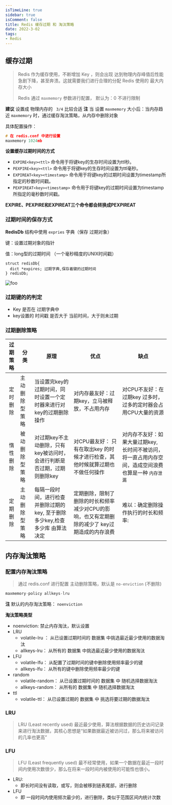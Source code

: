 ```yaml
---
isTimeLine: true
sidebar: true
isComment: false
title: Redis 缓存过期 和 淘汰策略
date: 2022-3-02
tags:
- Redis
---
```

## 缓存过期

> Redis 作为缓存使用，不断增加 Key ，则会出现 达到物理内存峰值后性能急剧下降，甚至奔溃。这就需要我们进行合理的分配 Redis 使用的 最大内存大小
>
> Redis 通过  `maxmemory`  参数进行配置， 默认为：0   不进行限制

**建议** 设置成 物理内存的 ` 3/4`  比较合适
**注** 当 设置 `maxmemory` 大小后：当内存趋近 `maxmemory` 时，通过缓存淘汰策略，从内存中删除对象

具体配置操作：

```c
# 在 redis.conf 中进行设置
maxmemory 1024mb
```

**设置缓存过期时间的方式**

- `EXPIRE<key><ttl>` 命令用于将键key的生存时间设置为ttl秒。
- `PEXPIRE<key><ttl>` 命令用于将键key的生存时间设置为ttl毫秒。
- `EXPIREAT<key><timestamp>` 命令用于将键key的过期时间设置为timestamp所指定的秒数时间戳。
- `PEXPIREAT<key><timestamp>` 命令用于将键key的过期时间设置为timestamp所指定的毫秒数时间戳。

**EXPIRE、PEXPIRE和EXPIREAT三个命令都会转换成PEXPIREAT**



### 过期时间的保存方式

**RedisDb**  结构中使用  `expries` 字典（保存 过期对象）

键：设置过期对象的指针

值：long型的过期时间 （一个毫秒精度的UNIX时间戳）

```
struct redisDb{
  dict *expires; 过期字典,保存着键的过期时间 
} redisDb;
```
<img :src="$withBase('/middleware/redis/image-20220227163942880.png')" alt="foo">


### 过期键的的判定

- Key 是否在 过期字典中
- key设置的 时间戳 是否大于 当前时间，大于则未过期

### 过期删除策略

| 过期策略 | 分类           | 原理                                                         | 优点                                                         | 缺点                                                         |
| :------: | -------------- | ------------------------------------------------------------ | ------------------------------------------------------------ | ------------------------------------------------------------ |
| 定时删除 | 主动删除型策略 | 当设置完key的过期时间，同时设置一个定时器来进行对 key的过期删除操作 | 对内存最友好：过期key，立马被释放，不占用内存                | 对CPU不友好：在过期key 过多时，过多的定时器会占用CPU大量的资源 |
| 惰性删除 | 被动删除型策略 | 对过期key不主动删除，只有 key被访问时，会进行判断是否过期，过期则删除key | 对CPU最友好： 只有在取出key 的时候才进行检查，其他时候就算过期也不做任何操作 | 对内存不友好：如果大量过期key, 长时间不被访问，将一直占用内存空间，造成空间浪费  也算是一种 `内存泄漏` |
| 定期删除 | 主动删除型策略 | 每隔一段时间，进行检查并删除过期的key, 至于删除多少key,检查多少库 由算法决定 | 定期删除，限制了删除的时长和频率减少对CPU的影响，也又有定期删除的减少了 key过期造成的内存浪费 | 难以：确定删除操作执行的时长和频率:                          |



## 内存淘汰策略

### 配置内存淘汰策略

> 通过 redis.conf 进行配置 主动删除策略，默认是 `no-enviction` (不删除)

```c
maxmemory-policy allkeys-lru
```

**注**  默认的内存淘汰策略： `noenviction`



**淘汰策略类型**

- noenviction: 禁止内存淘汰，默认设置
- LRU
  - volatile-lru ： 从已设置过期时间的 数据集 中挑选最近最少使用的数据淘汰
  - allkeys-lru： 从所有的 数据集 中挑选最近最少使用的数据淘汰
- LFU
  - volatile-lfu： 从配置了过期时间的键中删除使用频率最少的键
  - allkeys-lfu： 从所有的键中删除使用频率最少的键
- random
  - volatile-random： 从已设置过期时间的 数据集 中 随机选择数据淘汰
  - allkeys-random： 从所有的 数据集 中 随机选择数据淘汰
- ttl
  - volatile-ttl： 从已设置过期的 数据集 中 挑选将要过期的数据淘汰


### LRU

> LRU (Least recently used) 最近最少使用，算法根据数据的历史访问记录来进行淘汰数据，其核心思想是“如果数据最近被访问过，那么将来被访问的几率也更高”

### LFU

> LFU (Least frequently used) 最不经常使用，如果一个数据在最近一段时间内使用次数很少，那么在将来一段时间内被使用的可能性也很小。

- LRU:
  - 即长时间没有读取，或写，则会被移到链表尾部，进行删除
- LFU
  - 即 一段时间内使用频次最少的，进行删除，类似于范围区间内统计次数